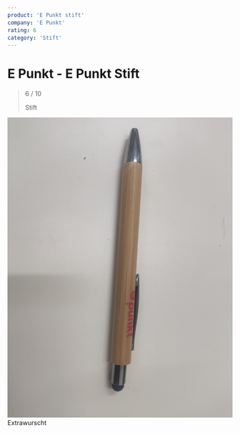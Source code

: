 ```yaml
---
product: 'E Punkt stift'
company: 'E Punkt'
rating: 6
category: 'Stift'
---
```


# E Punkt - E Punkt Stift
>
> 6 / 10
>
> Stift

![E Punkt Stift](./assets/IMG_20250524_125910.jpg)
Extrawurscht
